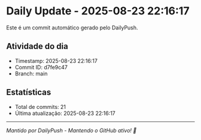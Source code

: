 # Daily Update - 2025-08-23 22:16:17

Este é um commit automático gerado pelo DailyPush.

## Atividade do dia
- Timestamp: 2025-08-23 22:16:17
- Commit ID: d7fe9c47
- Branch: main

## Estatísticas
- Total de commits: 21
- Última atualização: 2025-08-23 22:16:17

---
*Mantido por DailyPush - Mantendo o GitHub ativo! 🚀*
